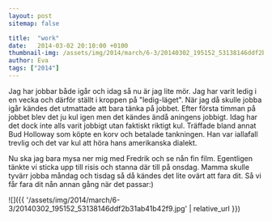 ```yaml
---
layout: post
sitemap: false

title:  "work"
date:   2014-03-02 20:10:00 +0100
thumbnail-img: /assets/img/2014/march/6-3/20140302_195152_53138146ddf2b31ab41b42f9.jpg
author: Eva
tags: ["2014"]
---
```


Jag har jobbar både igår och idag så nu är jag lite mör. Jag har varit ledig i en vecka och därför ställt i kroppen på "ledig-läget". När jag då skulle jobba igår kändes det utmattade att bara tänka på jobbet. Efter första timman på jobbet blev det ju kul igen men det kändes ändå aningens jobbigt. Idag har det dock inte alls varit jobbigt utan faktiskt riktigt kul. Träffade bland annat Bud Holloway som köpte en korv och betalade tankningen. Han var iallafall trevlig och det var kul att höra hans amerikanska dialekt. 

Nu ska jag bara mysa ner mig med Fredrik och se nån fin film. Egentligen tänkte vi sticka upp till risis och stanna där till på onsdag.  Mamma skulle tyvärr jobba måndag och tisdag så då kändes det lite ovärt att fara dit. Så vi får fara dit nån annan gång när det passar:)

![]({{ '/assets/img/2014/march/6-3/20140302_195152_53138146ddf2b31ab41b42f9.jpg'  | relative_url }})

